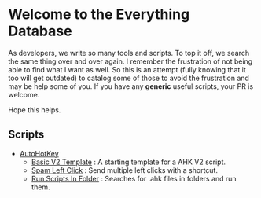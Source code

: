 # Welcome to the Everything Database

As developers, we write so many tools and scripts. To top it off, we search the same thing over and over again. I remember the frustration of not being able to find what I want as well. So this is an attempt (fully knowing that it too will get outdated) to catalog some of those to avoid the frustration and may be help some of you. If you have any **generic** useful scripts, your PR is welcome.

Hope this helps.

## Scripts

- [AutoHotKey](https://autohotkey.com/)
  - [Basic V2 Template](Scripts/AutoHotKey/Basic%20V2%20Template.ahk) : A starting template for a AHK V2 script.
  - [Spam Left Click](Scripts/AutoHotKey/Spam%20Left%20Click.ahk) : Send multiple left clicks with a shortcut.
  - [Run Scripts In Folder](Scripts/AutoHotKey/Run%20Scripts%20In%20Folder.ahk) : Searches for .ahk files in folders and run them.
